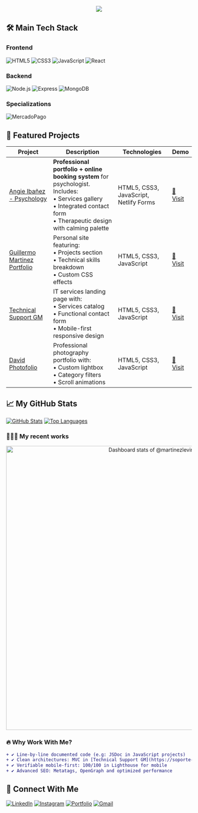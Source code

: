 
<p align="center">
  <a href="https://github.com/martinezlevin">
    <img src="https://readme-typing-svg.herokuapp.com?font=Fira+Code&weight=600&size=26&duration=4000&pause=1000&color=785CE9&width=650&height=80&lines=¡Hola!+Soy+Guillermo+Martinez;Desarrollador+Frontend+con+Backend+Skills;Especialista+en+Interfaces+Responsivas;Experto+en+JavaScript+(React%2C+Node.js);Domino+APIs+REST+y+Integraciones+MP;✨+Pasión+por+el+código+limpio+y+eficiente">
  </a>
</p>

## 🛠️ Main Tech Stack

### Frontend
![HTML5](https://img.shields.io/badge/HTML5-E34F26?style=for-the-badge&logo=html5&logoColor=white)
![CSS3](https://img.shields.io/badge/CSS3-1572B6?style=for-the-badge&logo=css3&logoColor=white)
![JavaScript](https://img.shields.io/badge/JavaScript-F7DF1E?style=for-the-badge&logo=javascript&logoColor=black)
![React](https://img.shields.io/badge/React-20232A?style=for-the-badge&logo=react&logoColor=61DAFB)

### Backend
![Node.js](https://img.shields.io/badge/Node.js-339933?style=for-the-badge&logo=nodedotjs&logoColor=white)
![Express](https://img.shields.io/badge/Express.js-000000?style=for-the-badge&logo=express&logoColor=white)
![MongoDB](https://img.shields.io/badge/MongoDB-4EA94B?style=for-the-badge&logo=mongodb&logoColor=white)

### Specializations
![MercadoPago](https://img.shields.io/badge/MercadoPago-00B1EA?style=for-the-badge&logo=mercadopago&logoColor=white)

## 💼 Featured Projects

| Project | Description | Technologies | Demo |
|---------|-------------|--------------|------|
| [Angie Ibañez - Psychology](https://angie-ibanez.netlify.app/) | **Professional portfolio + online booking system** for psychologist. Includes:<br>• Services gallery<br>• Integrated contact form<br>• Therapeutic design with calming palette | HTML5, CSS3, JavaScript, Netlify Forms | [🔗 Visit](https://angie-ibanez.netlify.app/) |
| [Guillermo Martinez Portfolio](https://portfolio-guillermo-martinez.netlify.app/) | Personal site featuring:<br>• Projects section<br>• Technical skills breakdown<br>• Custom CSS effects | HTML5, CSS3, JavaScript | [🔗 Visit](https://portfolio-guillermo-martinez.netlify.app/) |
| [Technical Support GM](https://soporte-tecnico-gm.netlify.app/) | IT services landing page with:<br>• Services catalog<br>• Functional contact form<br>• Mobile-first responsive design | HTML5, CSS3, JavaScript | [🔗 Visit](https://soporte-tecnico-gm.netlify.app/) |
| [David Photofolio](https://david-photofolio.netlify.app/) | Professional photography portfolio with:<br>• Custom lightbox<br>• Category filters<br>• Scroll animations | HTML5, CSS3, JavaScript | [🔗 Visit](https://david-photofolio.netlify.app/) |

## 📈 My GitHub Stats

<!-- Made with [OSS Insight](https://ossinsight.io/) -->
[![GitHub Stats](https://github-readme-stats.vercel.app/api?username=martinezlevin&show_icons=true&theme=radical&hide_title=true)](https://github.com/martinezlevin)
[![Top Languages](https://github-readme-stats.vercel.app/api/top-langs/?username=martinezlevin&layout=compact&theme=radical&hide_border=true)](https://github.com/martinezlevin)

### 👨🏻‍💻 My recent works

<!-- Copy-paste in your Readme.md file -->
<div align="center">
<a href="https://next.ossinsight.io/widgets/official/compose-user-dashboard-stats?user_id=110195029" target="_blank" style="display: block" align="center">
  <picture>
    <source media="(prefers-color-scheme: dark)" srcset="https://next.ossinsight.io/widgets/official/compose-user-dashboard-stats/thumbnail.png?user_id=110195029&image_size=auto&color_scheme=dark" width="771" height="auto">
    <img alt="Dashboard stats of @martinezlevin" src="https://next.ossinsight.io/widgets/official/compose-user-dashboard-stats/thumbnail.png?user_id=110195029&image_size=auto&color_scheme=light" width="771" height="auto">
  </picture>
</a>
</div>
<!-- Made with [OSS Insight](https://ossinsight.io/) -->

### 🔥 Why Work With Me?

```diff
+ ✔️ Line-by-line documented code (e.g: JSDoc in JavaScript projects)
+ ✔️ Clean architectures: MVC in [Technical Support GM](https://soporte-tecnico-gm.netlify.app/)
+ ✔️ Verifiable mobile-first: 100/100 in Lighthouse for mobile
+ ✔️ Advanced SEO: Metatags, OpenGraph and optimized performance
```
## 🌟 Connect With Me

[![LinkedIn](https://img.shields.io/badge/LinkedIn-0077B5?style=for-the-badge&logo=linkedin&logoColor=white)](https://www.linkedin.com/in/martinezlevin/)
[![Instagram](https://img.shields.io/badge/Instagram-E4405F?style=for-the-badge&logo=instagram&logoColor=white)](https://www.instagram.com/guillemartinezlevin/)
[![Portfolio](https://img.shields.io/badge/Portfolio-FF5722?style=for-the-badge&logo=google-chrome&logoColor=white)](https://portfolio-guillermo-martinez.netlify.app/)
[![Gmail](https://img.shields.io/badge/Gmail-D14836?style=for-the-badge&logo=gmail&logoColor=white)](mailto:gdmlevin@gmail.com)
